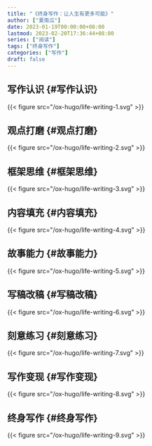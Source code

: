 ```yaml
---
title: "《终身写作：让人生有更多可能》"
author: ["夏南瓜"]
date: 2023-01-19T00:00:00+08:00
lastmod: 2023-02-20T17:36:44+08:00
series: ["阅读"]
tags: ["终身写作"]
categories: ["写作"]
draft: false
---
```


## 写作认识 {#写作认识}

{{< figure src="/ox-hugo/life-writing-1.svg" >}}


## 观点打磨 {#观点打磨}

{{< figure src="/ox-hugo/life-writing-2.svg" >}}


## 框架思维 {#框架思维}

{{< figure src="/ox-hugo/life-writing-3.svg" >}}


## 内容填充 {#内容填充}

{{< figure src="/ox-hugo/life-writing-4.svg" >}}


## 故事能力 {#故事能力}

{{< figure src="/ox-hugo/life-writing-5.svg" >}}


## 写稿改稿 {#写稿改稿}

{{< figure src="/ox-hugo/life-writing-6.svg" >}}


## 刻意练习 {#刻意练习}

{{< figure src="/ox-hugo/life-writing-7.svg" >}}


## 写作变现 {#写作变现}

{{< figure src="/ox-hugo/life-writing-8.svg" >}}


## 终身写作 {#终身写作}

{{< figure src="/ox-hugo/life-writing-9.svg" >}}
